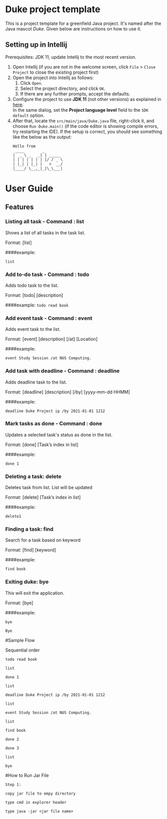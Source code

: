 # Duke project template

This is a project template for a greenfield Java project. It's named after the Java mascot _Duke_. Given below are instructions on how to use it.

## Setting up in Intellij

Prerequisites: JDK 11, update Intellij to the most recent version.

1. Open Intellij (if you are not in the welcome screen, click `File` > `Close Project` to close the existing project first)
1. Open the project into Intellij as follows:
   1. Click `Open`.
   1. Select the project directory, and click `OK`.
   1. If there are any further prompts, accept the defaults.
1. Configure the project to use **JDK 11** (not other versions) as explained in [here](https://www.jetbrains.com/help/idea/sdk.html#set-up-jdk).<br>
   In the same dialog, set the **Project language level** field to the `SDK default` option.
3. After that, locate the `src/main/java/Duke.java` file, right-click it, and choose `Run Duke.main()` (if the code editor is showing compile errors, try restarting the IDE). If the setup is correct, you should see something like the below as the output:
   ```
   Hello from
    ____        _        
   |  _ \ _   _| | _____ 
   | | | | | | | |/ / _ \
   | |_| | |_| |   <  __/
   |____/ \__,_|_|\_\___|
   ```

# User Guide

## Features

### Listing all task - Command : list

Shows a list of all tasks in the task list.

Format: [list]

####example: 

`list`


### Add to-do task - Command : todo
Adds todo task to the list.

Format: [todo] [description]

####example:
`todo read book`

### Add event task - Command : event
Adds event task to the list.

Format: [event] [description] [/at] [Location]

####example:

`event Study Session /at NUS Computing.`

### Add task with deadline - Command : deadline 
Adds deadline task to the list.

Format: [deadline] [description] [/by] [yyyy-mm-dd HHMM]

####example:

`deadline Duke Project ip /by 2021-01-01 1212`

### Mark tasks as done - Command : done

Updates a selected task's status as done in the list.

Format: [done] [Task’s index in list]

####example:

`done 1`
### Deleting a task: delete

Deletes task from list. List will be updated

Format: [delete] [Task’s index in list]

####example:

`delete1`

### Finding a task: find

Search for a task based on keyword

Format: [find] [keyword]

####example:

`find book`

### Exiting duke: bye

This will exit the application.

Format: [bye]

####example:

`bye`

`Bye`

#Sample Flow

Sequential order

`todo read book`

`list`

`done 1`

`list`

`deadline Duke Project ip /by 2021-01-01 1212`

`list`

`event Study Session /at NUS Computing.`

`list`

`find book`

`done 2`

`done 3`

`list`

`bye`

#How to Run Jar File

`Step 1:`

`copy jar file to empy directory`

`type cmd in explorer header`

`type java -jar <jar file name>`

